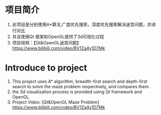 # 项目简介

1. 此项目是分别使用A*算法,广度优先搜索，深度优先搜索解决迷宫问题，并进行对比  
2. 并且使用Qt 框架和OpenGL提供了3d可视化过程  
3. 项目视频：【Qt&OpenGL迷宫问题】 https://www.bilibili.com/video/BV1Za4y1D7Mk  

# Introduce to project

1. This project uses A* algorithm, breadth-first search and depth-first search to solve the maze problem respectively, and compares them.  
2. the 3d visualization process is provided using Qt framework and OpenGL.  
3. Project Video: [Qt&OpenGL Maze Problem] https://www.bilibili.com/video/BV1Za4y1D7Mk  


